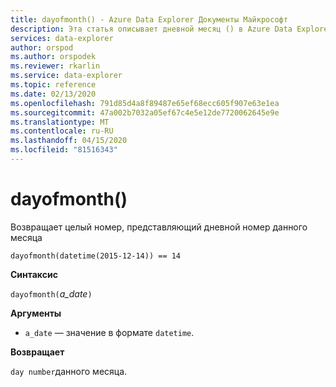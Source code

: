 ```yaml
---
title: dayofmonth() - Azure Data Explorer Документы Майкрософт
description: Эта статья описывает дневной месяц () в Azure Data Explorer.
services: data-explorer
author: orspod
ms.author: orspodek
ms.reviewer: rkarlin
ms.service: data-explorer
ms.topic: reference
ms.date: 02/13/2020
ms.openlocfilehash: 791d85d4a8f89487e65ef68ecc605f907e63e1ea
ms.sourcegitcommit: 47a002b7032a05ef67c4e5e12de7720062645e9e
ms.translationtype: MT
ms.contentlocale: ru-RU
ms.lasthandoff: 04/15/2020
ms.locfileid: "81516343"
---
```

# <a name="dayofmonth"></a>dayofmonth()

Возвращает целый номер, представляющий дневной номер данного месяца

```kusto
dayofmonth(datetime(2015-12-14)) == 14
```

**Синтаксис**

`dayofmonth(`*a_date*`)`

**Аргументы**

* `a_date` — значение в формате `datetime`.

**Возвращает**

`day number`данного месяца.